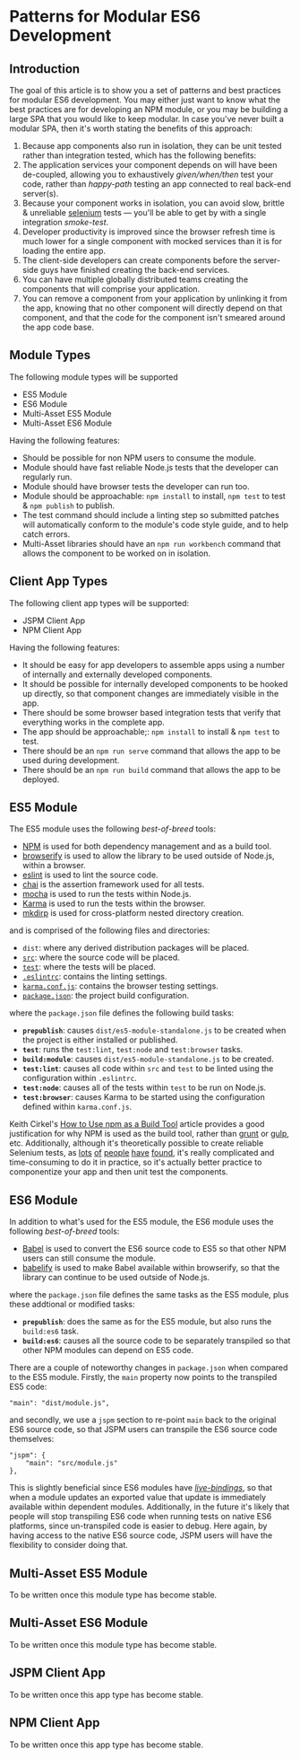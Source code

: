 # Patterns for Modular ES6 Development

## Introduction

The goal of this article is to show you a set of patterns and best practices for modular ES6 development. You may either just want to know what the best practices are for developing an NPM module, or you may be building a large SPA that you would like to keep modular. In case you've never built a modular SPA, then it's worth stating the benefits of this approach:

  1. Because app components also run in isolation, they can be unit tested rather than integration tested, which has the following benefits:
   1. The application services your component depends on will have been de-coupled, allowing you to exhaustively _given/when/then_ test your code, rather than _happy-path_ testing an app connected to real back-end server(s).
   2. Because your component works in isolation, you can avoid slow, brittle & unreliable [selenium](http://www.seleniumhq.org/) tests &mdash; you'll be able to get by with a single integration _smoke-test_.
  2. Developer productivity is improved since the browser refresh time is much lower for a single component with mocked services than it is for loading the entire app.
  3. The client-side developers can create components before the server-side guys have finished creating the back-end services.
  4. You can have multiple globally distributed teams creating the components that will comprise your application.
  5. You can remove a component from your application by unlinking it from the app, knowing that no other component will directly depend on that component, and that the code for the component isn't smeared around the app code base.

## Module Types

The following module types will be supported

  * ES5 Module
  * ES6 Module
  * Multi-Asset ES5 Module
  * Multi-Asset ES6 Module

Having the following features:

  * Should be possible for non NPM users to consume the module.
  * Module should have fast reliable Node.js tests that the developer can regularly run.
  * Module should have browser tests the developer can run too.
  * Module should be approachable: `npm install` to install, `npm test` to test & `npm publish` to publish.
  * The test command should include a linting step so submitted patches will automatically conform to the module's code style guide, and to help catch errors.
  * Multi-Asset libraries should have an `npm run workbench` command that allows the component to be worked on in isolation.

## Client App Types

The following client app types will be supported:

  * JSPM Client App
  * NPM Client App

Having the following features:

  * It should be easy for app developers to assemble apps using a number of internally and externally developed components.
  * It should be possible for internally developed components to be hooked up directly, so that component changes are immediately visible in the app.
  * There should be some browser based integration tests that verify that everything works in the complete app.
  * The app should be approachable;: `npm install` to install & `npm test` to test.
  * There should be an `npm run serve` command that allows the app to be used during development.
  * There should be an `npm run build` command that allows the app to be deployed.

## ES5 Module

The ES5 module uses the following _best-of-breed_ tools:

  * [NPM](https://www.npmjs.com/) is used for both dependency management and as a build tool.
  * [browserify](http://browserify.org/) is used to allow the library to be used outside of Node.js, within a browser.
  * [eslint](http://eslint.org/) is used to lint the source code.
  * [chai](http://chaijs.com/) is the assertion framework used for all tests.
  * [mocha](http://mochajs.org/) is used to run the tests within Node.js.
  * [Karma](http://karma-runner.github.io/) is used to run the tests within the browser.
  * [mkdirp](https://github.com/substack/node-mkdirp) is used for cross-platform nested directory creation.

and is comprised of the following files and directories:

  * `dist`: where any derived distribution packages will be placed.
  * [`src`](https://github.com/dchambers/es6-module-patterns/tree/master/modules/es5-module/src): where the source code will be placed.
  * [`test`](https://github.com/dchambers/es6-module-patterns/tree/master/modules/es5-module/test): where the tests will be placed.
  * [`.eslintrc`](https://github.com/dchambers/es6-module-patterns/tree/master/modules/es5-module/.eslintrc): contains the linting settings.
  * [`karma.conf.js`](https://github.com/dchambers/es6-module-patterns/blob/master/modules/es5-module/karma.conf.js): contains the browser testing settings.
  * [`package.json`](https://github.com/dchambers/es6-module-patterns/blob/master/modules/es5-module/package.json): the project build configuration.

where the `package.json` file defines the following build tasks:

  * **`prepublish`**: causes `dist/es5-module-standalone.js` to be created when the project is either installed or published.
  * **`test`**: runs the `test:lint`, `test:node` and `test:browser` tasks.
  * **`build:module`**: causes `dist/es5-module-standalone.js` to be created.
  * **`test:lint`**: causes all code within `src` and `test` to be linted using the configuration within `.eslintrc`.
  * **`test:node`**: causes all of the tests within `test` to be run on Node.js.
  * **`test:browser`**: causes Karma to be started using the configuration defined within `karma.conf.js`.

Keith Cirkel's [How to Use npm as a Build Tool](http://blog.keithcirkel.co.uk/how-to-use-npm-as-a-build-tool/) article provides a good justification for why NPM is used as the build tool, rather than [grunt](http://gruntjs.com/) or [gulp](http://gulpjs.com/), etc. Additionally, although it's theoretically possible to create reliable Selenium tests, as [lots](http://www.michaelthelin.se/?p=299) [of](http://googletesting.blogspot.co.uk/2009/06/my-selenium-tests-arent-stable.html) [people](http://sqa.stackexchange.com/questions/5240/are-selenium-functional-tests-reliable-enough-to-be-worthwhile) [have](https://blog.mozilla.org/webqa/2013/09/26/writing-reliable-locators-for-selenium-and-webdriver-tests/) [found](http://www.joecolantonio.com/2014/04/01/the-1-killer-of-selenium-script-performance-and-reliability/), it's really complicated and time-consuming to do it in practice, so it's actually better practice to componentize your app and then unit test the components.

## ES6 Module

In addition to what's used for the ES5 module, the ES6 module uses the following _best-of-breed_ tools:

  * [Babel](https://babeljs.io/) is used to convert the ES6 source code to ES5 so that other NPM users can still consume the module.
  * [babelify](https://github.com/babel/babelify) is used to make Babel available within browserify, so that the library can continue to be used outside of Node.js.

where the `package.json` file defines the same tasks as the ES5 module, plus these addtional or modified tasks:

  * **`prepublish`**: does the same as for the ES5 module, but also runs the `build:es6` task.
  * **`build:es6`**: causes all the source code to be separately transpiled so that other NPM modules can depend on ES5 code.

There are a couple of noteworthy changes in `package.json` when compared to the ES5 module. Firstly, the `main` property now points to the transpiled ES5 code:

```
"main": "dist/module.js",
```

and secondly, we use a `jspm` section to re-point `main` back to the original ES6 source code, so that JSPM users can transpile the ES6 source code themselves:

	"jspm": {
		"main": "src/module.js"
	},

This is slightly beneficial since ES6 modules have [_live-bindings_](https://github.com/ModuleLoader/es6-module-loader/wiki/Circular-References-&-Bindings#es6-circular-references--bindings), so that when a module updates an exported value that update is immediately available within dependent modules. Additionally, in the future it's likely that people will stop transpiling ES6 code when running tests on native ES6 platforms, since un-transpiled code is easier to debug. Here again, by having access to the native ES6 source code, JSPM users will have the flexibility to consider doing that.

## Multi-Asset ES5 Module

To be written once this module type has become stable.

## Multi-Asset ES6 Module

To be written once this module type has become stable.

## JSPM Client App

To be written once this app type has become stable.

## NPM Client App

To be written once this app type has become stable.
